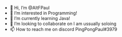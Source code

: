 - 👋 Hi, I’m @AltFPaul
- 👀 I’m interested in Programming!
- 🌱 I’m currently learning Java!
- 💞️ I’m looking to collaborate on I am ussually soloing
- 📫 How to reach me on discord PingPongPaul#3979

<!---
AltFPaul/AltFPaul is a ✨ special ✨ repository because its `README.md` (this file) appears on your GitHub profile.
You can click the Preview link to take a look at your changes.
--->
